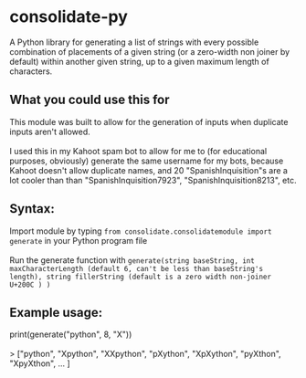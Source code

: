 # consolidate-py
A Python library for generating a list of strings with every possible combination of placements of a given string (or a zero-width non joiner by default) within another given string, up to a given maximum length of characters.
## What you could use this for
This module was built to allow for the generation of inputs when duplicate inputs aren't allowed. <br><br>
I used this in my Kahoot spam bot to allow for me to (for educational purposes, obviously) generate the same username for my bots, because Kahoot doesn't allow duplicate names, and 20 "SpanishInquisition"s are a lot cooler than than "SpanishInquisition7923", "SpanishInquisition8213", etc.
## Syntax:
Import module by typing ```from consolidate.consolidatemodule import generate``` in your Python program file<br><br>
Run the generate function with ```generate(string baseString, int maxCharacterLength (default 6, can't be less than baseString's length), string fillerString (default is a zero width non-joiner U+200C ) )```
## Example usage:
print(generate("python", 8, "X")) <br><br>
&#62; ["python", "Xpython", "XXpython", "pXython", "XpXython", "pyXthon", "XpyXthon", ... ]
